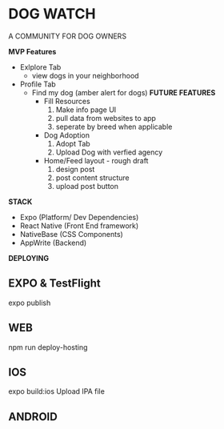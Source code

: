 # DOG WATCH
A COMMUNITY FOR DOG OWNERS

**MVP Features**
- Exlplore Tab
  - view dogs in your neighborhood
- Profile Tab
  - Find my dog (amber alert for dogs)
**FUTURE FEATURES**
    - Fill Resources
        1. Make info page UI
        2. pull data from websites to app
        3. seperate by breed when applicable
    - Dog Adoption
        1. Adopt Tab
        2. Upload Dog with verfied agency
    - Home/Feed layout - rough draft
        1. design post
        2. post content structure
        3. upload post button

**STACK**
- Expo (Platform/ Dev Dependencies)
- React Native (Front End framework)
- NativeBase (CSS Components)
- AppWrite (Backend)


**DEPLOYING**
## EXPO & TestFlight
expo publish
## WEB 
npm run deploy-hosting
## IOS
expo build:ios
Upload IPA file
## ANDROID

